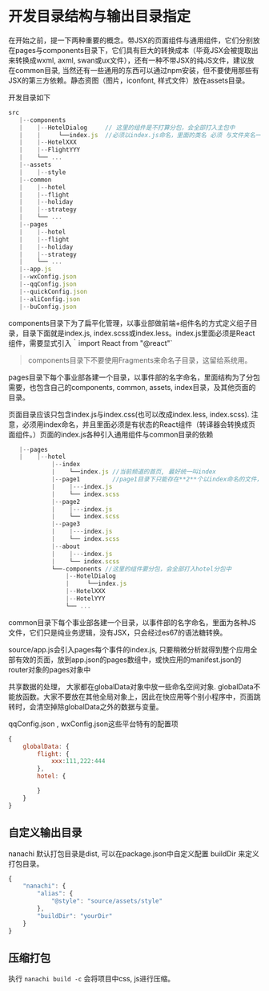 # 开发目录结构与输出目录指定

在开始之前，提一下两种重要的概念。带JSX的页面组件与通用组件，它们分别放在pages与components目录下，它们具有巨大的转换成本（毕竟JSX会被提取出来转换成wxml, axml, swan或ux文件），还有一种不带JSX的纯JS文件，建议放在common目录,  当然还有一些通用的东西可以通过npm安装，但不要使用那些有JSX的第三方依赖。静态资图（图片，iconfont, 样式文件）放在assets目录。 


开发目录如下
```jsx
src
   |--components
   |    |--HotelDialog     // 这里的组件是不打算分包，会全部打入主包中
   |    |     └──index.js  //必须以index.js命名，里面的类名 必须 与文件夹名一样, 如HotelDialog
   |    |--HotelXXX
   |    |--FlightYYY
   |    └── ...
   |--assets 
   |    |--style
   |--common
   |    |--hotel
   |    |--flight
   |    |--holiday
   |    |--strategy
   |    └── ...
   |--pages
   |    |--hotel
   |    |--flight
   |    |--holiday
   |    |--strategy
   |    └── ...
   |--app.js
   |--wxConfig.json
   |--qqConfig.json
   |--quickConfig.json
   |--aliConfig.json
   |--buConfig.json
```

components目录下为了扁平化管理，以事业部做前端+组件名的方式定义组子目录，目录下面就是index.js, index.scss或index.less。index.js里面必须是React组件，需要显式引入｀import React from "@react"`

>components目录下不要使用Fragments来命名子目录，这留给系统用。

pages目录下每个事业部各建一个目录，以事件部的名字命名，里面结构为了分包需要，也包含自己的components,
common, assets, index目录，及其他页面的目录。

页面目录应该只包含index.js与index.css(也可以改成index.less, index.scss). 注意，必须用index命名，并且里面必须是有状态的React组件（转译器会转换成页面组件。）页面的index.js各种引入通用组件与common目录的依赖

```jsx
   |--pages
   |    |--hotel
            |--index
            |    └──index.js //当前频道的首页, 最好统一叫index
            |--page1         //page1目录下只能存在**2**个以index命名的文件，一个是js，一个是样式
            |    |---index.js
            |    └── index.scss
            |--page2
            |    |---index.js
            |    └── index.scss
            |--page3
            |    |---index.js
            |    └── index.scss
            |--about
            |    |---index.js
            |    └── index.scss
            └──-components //这里的组件要分包，会全部打入hotel分包中
                |--HotelDialog
                |     └──index.js  
                |--HotelXXX
                |--HotelYYY
                └── ...
```

common目录下每个事业部各建一个目录，以事件部的名字命名，里面为各种JS文件，它们只是纯业务逻辑，没有JSX，只会经过es67的语法糖转换。


source/app.js会引入pages每个事件的index.js, 只要稍微分析就得到整个应用全部有效的页面，放到app.json的pages数组中，或快应用的manifest.json的router对象的pages对象中


共享数据的处理， 大家都在globalData对象中放一些命名空间对象. globalData不能放函数。大家不要放在其他全局对象上，因此在快应用等个别小程序中，页面跳转时，会清空掉除globalData之外的数据与变量。

qqConfig.json , wxConfig.json这些平台特有的配置项

```javascript
{
    globalData: {
        flight: {
            xxx:111,222:444
        },
        hotel: {

        }
    }
}
```

## 自定义输出目录
nanachi 默认打包目录是dist, 可以在package.json中自定义配置 buildDir 来定义打包目录。

```javascript
{
    "nanachi": {
        "alias": {
            "@style": "source/assets/style"
        },
        "buildDir": "yourDir"
    }
}
```

## 压缩打包
执行 `nanachi build -c` 会将项目中css, js进行压缩。